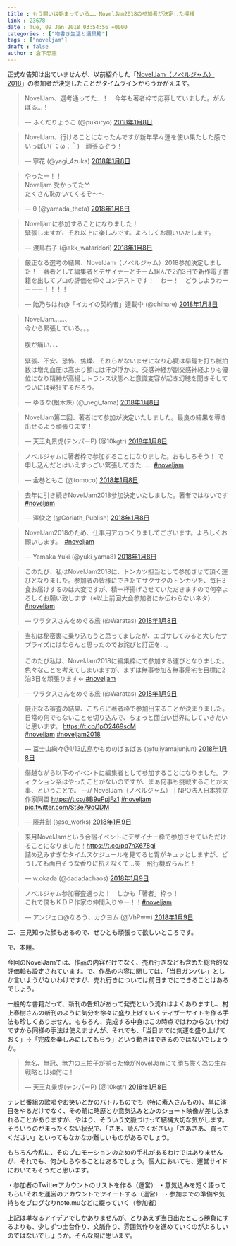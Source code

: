 ```yaml
---
title : もう闘いは始まっている…… NovelJam2018の参加者が決定した模様
link : 23678
date : Tue, 09 Jan 2018 03:54:56 +0000
categories : ["物書き生活と道具箱"]
tags : ["noveljam"]
draft : false
author : 倉下忠憲
---
```


正式な告知は出ていませんが、以前紹介した「<a href="http://www.noveljam.org/" title="NovelJam（ノベルジャム）｜NPO法人日本独立作家同盟">NovelJam（ノベルジャム）2018</a>」の参加者が決定したことがタイムラインからうかがえます。

<blockquote class="twitter-tweet" data-lang="ja"><p lang="ja" dir="ltr">NovelJam、選考通ってた…！　今年も著者枠で応募していました。がんばる…！</p>&mdash; ふくだりょうこ (@pukuryo) <a href="https://twitter.com/pukuryo/status/950338240443133955?ref_src=twsrc%5Etfw">2018年1月8日</a></blockquote>
<script async src="https://platform.twitter.com/widgets.js" charset="utf-8"></script>

<blockquote class="twitter-tweet" data-lang="ja"><p lang="ja" dir="ltr">NovelJam、行けることになったんですが新年早々運を使い果たした感でいっぱい(´；ω；｀)　頑張るぞう！</p>&mdash; 寧花 (@yagi_4zuka) <a href="https://twitter.com/yagi_4zuka/status/950340473058570241?ref_src=twsrc%5Etfw">2018年1月8日</a></blockquote>
<script async src="https://platform.twitter.com/widgets.js" charset="utf-8"></script>

<blockquote class="twitter-tweet" data-lang="ja"><p lang="ja" dir="ltr">やったー！！<br>Noveljam 受かってた^^<br>たくさん恥かいてくるぞ〜〜</p>&mdash; θ (@yamada_theta) <a href="https://twitter.com/yamada_theta/status/950346072240504832?ref_src=twsrc%5Etfw">2018年1月8日</a></blockquote>
<script async src="https://platform.twitter.com/widgets.js" charset="utf-8"></script>

<blockquote class="twitter-tweet" data-lang="ja"><p lang="ja" dir="ltr">Noveljamに参加することになりました！<br>緊張しますが、それ以上に楽しみです。よろしくお願いいたします。</p>&mdash; 渡鳥右子 (@akk_wataridori) <a href="https://twitter.com/akk_wataridori/status/950349192110645248?ref_src=twsrc%5Etfw">2018年1月8日</a></blockquote>
<script async src="https://platform.twitter.com/widgets.js" charset="utf-8"></script>

<blockquote class="twitter-tweet" data-lang="ja"><p lang="ja" dir="ltr">厳正なる選考の結果、NovelJam（ノベルジャム）2018参加決定しました！　著者として編集者とデザイナーとチーム組んで2泊3日で新作電子書籍を出してプロの評価を仰ぐコンテストです！　わー！　どうしようわーーーー！！！！</p>&mdash; 飴乃ちはれ@「イカイの契約者」連載中 (@chihare) <a href="https://twitter.com/chihare/status/950352744975511552?ref_src=twsrc%5Etfw">2018年1月8日</a></blockquote>
<script async src="https://platform.twitter.com/widgets.js" charset="utf-8"></script>

<blockquote class="twitter-tweet" data-lang="ja"><p lang="ja" dir="ltr">NovelJam……、<br>今から緊張している。。。<br><br>腹が痛い、、、<br><br>緊張、不安、恐怖、焦燥、それらがないまぜになり心臓は早鐘を打ち脈拍数は増え血圧は高まり額には汗が浮かぶ。交感神経が副交感神経よりも優位になり精神が高揚しトランス状態へと意識変容が起き幻聴を聞きそしてついには発狂するだろう。</p>&mdash; ゆきな(根木珠) (@_negi_tama) <a href="https://twitter.com/_negi_tama/status/950359594856980480?ref_src=twsrc%5Etfw">2018年1月8日</a></blockquote>
<script async src="https://platform.twitter.com/widgets.js" charset="utf-8"></script>

<blockquote class="twitter-tweet" data-lang="ja"><p lang="ja" dir="ltr">NovelJam第二回、著者にて参加が決定いたしました。最良の結果を導き出せるよう頑張ります！</p>&mdash; 天王丸景虎(テンパーP) (@10kgtr) <a href="https://twitter.com/10kgtr/status/950376482068549632?ref_src=twsrc%5Etfw">2018年1月8日</a></blockquote>
<script async src="https://platform.twitter.com/widgets.js" charset="utf-8"></script>

<blockquote class="twitter-tweet" data-lang="ja"><p lang="ja" dir="ltr">ノベルジャムに著者枠で参加することになりました。おもしろそう！ で申し込んだとはいえすっごい緊張してきた…… <a href="https://twitter.com/hashtag/noveljam?src=hash&amp;ref_src=twsrc%5Etfw">#noveljam</a></p>&mdash; 金巻ともこ (@tomoco) <a href="https://twitter.com/tomoco/status/950392776868315136?ref_src=twsrc%5Etfw">2018年1月8日</a></blockquote>
<script async src="https://platform.twitter.com/widgets.js" charset="utf-8"></script>

<blockquote class="twitter-tweet" data-lang="ja"><p lang="ja" dir="ltr">去年に引き続きNovelJam2018参加決定いたしました。著者ではないです <a href="https://twitter.com/hashtag/noveljam?src=hash&amp;ref_src=twsrc%5Etfw">#noveljam</a></p>&mdash; 澤俊之 (@Goriath_Publish) <a href="https://twitter.com/Goriath_Publish/status/950393728870465536?ref_src=twsrc%5Etfw">2018年1月8日</a></blockquote>
<script async src="https://platform.twitter.com/widgets.js" charset="utf-8"></script>

<blockquote class="twitter-tweet" data-lang="ja"><p lang="ja" dir="ltr">NovelJam2018のため、仕事用アカつくりましてございます。よろしくお願いします。　<a href="https://twitter.com/hashtag/noveljam?src=hash&amp;ref_src=twsrc%5Etfw">#noveljam</a></p>&mdash; Yamaka Yuki (@yuki_yama8) <a href="https://twitter.com/yuki_yama8/status/950419356596387842?ref_src=twsrc%5Etfw">2018年1月8日</a></blockquote>
<script async src="https://platform.twitter.com/widgets.js" charset="utf-8"></script>

<blockquote class="twitter-tweet" data-lang="ja"><p lang="ja" dir="ltr">このたび、私はNovelJam2018に、トンカツ担当として参加させて頂く運びとなりました。参加者の皆様にできたてサクサクのトンカツを、毎日3食お届けするのは大変ですが、精一杯揚げさせていただきますので何卒よろしくお願い致します（※以上前回大会参加者にか伝わらないネタ） <a href="https://twitter.com/hashtag/noveljam?src=hash&amp;ref_src=twsrc%5Etfw">#noveljam</a></p>&mdash; ワラタスさんをめぐる旅 (@Waratas) <a href="https://twitter.com/Waratas/status/950500424871653376?ref_src=twsrc%5Etfw">2018年1月8日</a></blockquote>
<script async src="https://platform.twitter.com/widgets.js" charset="utf-8"></script>

<blockquote class="twitter-tweet" data-lang="ja"><p lang="ja" dir="ltr">当初は秘密裏に乗り込もうと思ってましたが、エゴサしてみると大したサプライズにはならんと思ったのでお詫びと訂正を…。<br><br>このたび私は、NovelJam2018に編集枠にて参加する運びとなりました。色々なことを考えてしまいますが、まずは無事参加＆無事帰宅を目標に2泊3日を頑張ります← <a href="https://twitter.com/hashtag/noveljam?src=hash&amp;ref_src=twsrc%5Etfw">#noveljam</a></p>&mdash; ワラタスさんをめぐる旅 (@Waratas) <a href="https://twitter.com/Waratas/status/950873320613793792?ref_src=twsrc%5Etfw">2018年1月9日</a></blockquote>
<script async src="https://platform.twitter.com/widgets.js" charset="utf-8"></script>

<blockquote class="twitter-tweet" data-lang="ja"><p lang="ja" dir="ltr">厳正なる審査の結果、こちらに著者枠で参加出来ることが決まりました。日常の何でもないことを切り込んで、ちょっと面白い世界にしていきたいと思います。 <a href="https://t.co/1pO2469scM">https://t.co/1pO2469scM</a><br> <a href="https://twitter.com/hashtag/noveljam?src=hash&amp;ref_src=twsrc%5Etfw">#noveljam</a> <a href="https://twitter.com/hashtag/noveljam2018?src=hash&amp;ref_src=twsrc%5Etfw">#noveljam2018</a></p>&mdash; 冨士山絢々@1/13広島かもめのばぁばぁ (@fujiyamajunjun) <a href="https://twitter.com/fujiyamajunjun/status/950515070747918336?ref_src=twsrc%5Etfw">2018年1月8日</a></blockquote>
<script async src="https://platform.twitter.com/widgets.js" charset="utf-8"></script>

<blockquote class="twitter-tweet" data-lang="ja"><p lang="ja" dir="ltr">僭越ながら以下のイベントに編集者として参加することになりました。フィクション系はやったことがないのですが、まぁ何事も挑戦することが大事、ということで。 --// NovelJam（ノベルジャム）｜NPO法人日本独立作家同盟 <a href="https://t.co/8B9uPpjFz1">https://t.co/8B9uPpjFz1</a>  <a href="https://twitter.com/hashtag/noveljam?src=hash&amp;ref_src=twsrc%5Etfw">#noveljam</a> <a href="https://t.co/St3e79oQDM">pic.twitter.com/St3e79oQDM</a></p>&mdash; 藤井創 (@so_works) <a href="https://twitter.com/so_works/status/950657154314330112?ref_src=twsrc%5Etfw">2018年1月9日</a></blockquote>
<script async src="https://platform.twitter.com/widgets.js" charset="utf-8"></script>

<blockquote class="twitter-tweet" data-lang="ja"><p lang="ja" dir="ltr">来月NovelJamという合宿イベントにデザイナー枠で参加させていただけることになりました！<a href="https://t.co/pq7nX678gi">https://t.co/pq7nX678gi</a><br>詰め込みすぎなタイムスケジュールを見てると胃がキュッとしますが、どうしても面白そうな香りに抗えなくて…笑　飛行機取らんと！</p>&mdash; w.okada (@dadadachaos) <a href="https://twitter.com/dadadachaos/status/950704012696854528?ref_src=twsrc%5Etfw">2018年1月9日</a></blockquote>
<script async src="https://platform.twitter.com/widgets.js" charset="utf-8"></script>

<blockquote class="twitter-tweet" data-lang="ja"><p lang="ja" dir="ltr">ノベルジャム参加審査通った！　しかも「著者」枠っ！<br>これで僕もＫＤＰ作家の仲間入りやー！！<a href="https://twitter.com/hashtag/noveljam?src=hash&amp;ref_src=twsrc%5Etfw">#noveljam</a></p>&mdash; アンジェロ@なろう、カクヨム (@VhPww) <a href="https://twitter.com/VhPww/status/950866070319099906?ref_src=twsrc%5Etfw">2018年1月9日</a></blockquote>
<script async src="https://platform.twitter.com/widgets.js" charset="utf-8"></script>

二、三見知った顔もあるので、ぜひとも頑張って欲しいところです。

で、本題。

今回のNovelJaｍでは、作品の内容だけでなく、売れ行きなども含めた総合的な評価軸も設定されています。で、作品の内容に関しては、「当日ガンバレ」としか言いようがないわけですが、売れ行きについては前日までにできることはあるでしょう。

一般的な書籍だって、新刊の告知があって発売という流れはよくありますし、村上春樹さんの新刊のように気分を徐々に盛り上げていくティザーサイトを作る手法も珍しくありません。もちろん、完成する中身はこの時点ではわからないわけですから同様の手法は使えませんが、それでも、「当日までに気運を盛り上げておく」→「完成を楽しみにしてもらう」という動きはできるのではないでしょうか。

<blockquote class="twitter-tweet" data-lang="ja"><p lang="ja" dir="ltr">無名、無冠、無力の三拍子が揃った俺がNovelJamにて勝ち抜く為の生存戦略とは如何に！</p>&mdash; 天王丸景虎(テンパーP) (@10kgtr) <a href="https://twitter.com/10kgtr/status/950389838527709184?ref_src=twsrc%5Etfw">2018年1月8日</a></blockquote>
<script async src="https://platform.twitter.com/widgets.js" charset="utf-8"></script>

テレビ番組の歌唱やお笑いとかのバトルものでも（特に素人さんもの）、単に演目をやるだけでなく、その前に略歴とか意気込みとかのショート映像が差し込まれることがありますが、やはり、そういう文脈づけって結構大切な気がします。そういうのがまったくない状況で、「さあ、読んでください」「さあさあ、買ってください」といってもなかなか難しいものがあるでしょう。

もちろん今私に、そのプロモーションのための手札があるわけではありませんが、それでも、何かしらやることはあるでしょう。個人においても、運営サイドにおいてもそうだと思います。

・参加者のTwitterアカウントのリストを作る（運営）
・意気込みを短く語ってもらいそれを運営のアカウントでツイートする（運営）
・参加までの準備や気持ちをブログなりnote.muなどに綴っていく（参加者）

上記は単なるアイデアでしかありませんが、とりあえず当日出たところ勝負にするよりも、少しずつ土台作り、文脈作り、雰囲気作りを進めていくのがよろしいのではないでしょうか。そんな風に思います。




